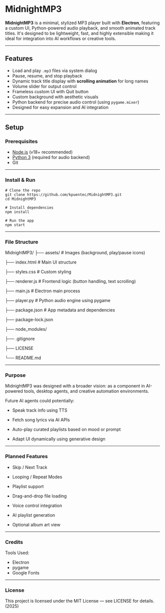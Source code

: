 # MidnightMP3

**MidnightMP3** is a minimal, stylized MP3 player built with **Electron**, featuring a custom UI, Python-powered audio playback, and smooth animated track titles. It's designed to be lightweight, fast, and highly extensible making it ideal for integration into AI workflows or creative tools.

---

## Features

- Load and play `.mp3` files via system dialog  
- Pause, resume, and stop playback  
- Dynamic track title display with **scrolling animation** for long names  
- Volume slider for output control  
- Frameless custom UI with Quit button  
- Custom background with aesthetic visuals  
- Python backend for precise audio control (using `pygame.mixer`)  
- Designed for easy expansion and AI integration

---

## Setup

### Prerequisites

- [Node.js](https://nodejs.org/) (v18+ recommended)
- [Python 3](https://www.python.org/) (required for audio backend)
- Git

---

### Install & Run


    # Clone the repo
    git clone https://github.com/kpuentec/MidnightMP3.git
    cd MidnightMP3

    # Install dependencies
    npm install

    # Run the app
    npm start

---
### File Structure

MidnightMP3/
├── assets/              # Images (background, play/pause icons)

├── index.html           # Main UI structure

├── styles.css           # Custom styling

├── renderer.js          # Frontend logic (button handling, text scrolling)

├── main.js              # Electron main process

├── player.py            # Python audio engine using pygame

├── package.json         # App metadata and dependencies

├── package-lock.json

├── node_modules/

├── .gitignore     

├── LICENSE

└── README.md

---
### Purpose

MidnightMP3 was designed with a broader vision: as a component in AI-powered tools, desktop agents, and creative automation environments.

Future AI agents could potentially:

* Speak track info using TTS

*  Fetch song lyrics via AI APIs

*  Auto-play curated playlists based on mood or prompt

*  Adapt UI dynamically using generative design

---
### Planned Features

* Skip / Next Track

* Looping / Repeat Modes

* Playlist support

* Drag-and-drop file loading

* Voice control integration

* AI playlist generation

* Optional album art view

---
### Credits

Tools Used:

* Electron
* pygame
* Google Fonts

---
### License

This project is licensed under the MIT License — see LICENSE for details. (2025)
